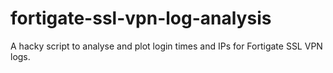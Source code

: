 # fortigate-ssl-vpn-log-analysis

A hacky script to analyse and plot login times and IPs for Fortigate SSL VPN logs.
